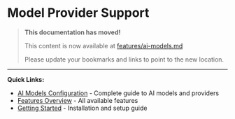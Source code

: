 # Model Provider Support

> **This documentation has moved!**
> 
> This content is now available at [features/ai-models.md](features/ai-models.md)
> 
> Please update your bookmarks and links to point to the new location.

---

**Quick Links:**
- [AI Models Configuration](features/ai-models.md) - Complete guide to AI models and providers
- [Features Overview](features/index.md) - All available features
- [Getting Started](getting-started/index.md) - Installation and setup guide

